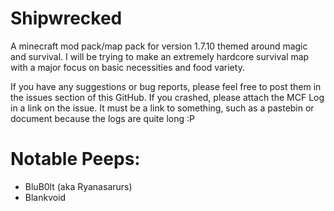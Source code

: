 Shipwrecked
===========

A minecraft mod pack/map pack for version 1.7.10 themed around magic and survival. I will be trying to make an extremely hardcore survival map with a major focus on basic necessities and food variety.

If you have any suggestions or bug reports, please feel free to post them in the issues section of this GitHub. If you crashed, please attach the MCF Log in a link on the issue. It must be a link to something, such as a pastebin or document because the logs are quite long :P

Notable Peeps:
===========
- BluB0lt (aka Ryanasarurs)
- Blankvoid
